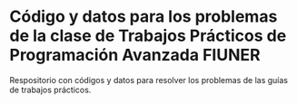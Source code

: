# Código y datos para los problemas de la clase de Trabajos Prácticos de Programación Avanzada FIUNER
Respositorio con códigos y datos para resolver los problemas de las guías de trabajos prácticos.

